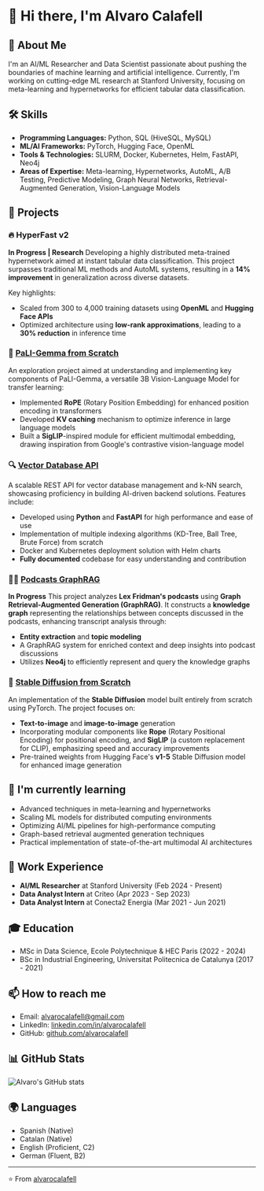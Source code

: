# 👋 Hi there, I'm Alvaro Calafell

## 🚀 About Me
I'm an AI/ML Researcher and Data Scientist passionate about pushing the boundaries of machine learning and artificial intelligence. Currently, I'm working on cutting-edge ML research at Stanford University, focusing on meta-learning and hypernetworks for efficient tabular data classification.

## 🛠 Skills
- **Programming Languages:** Python, SQL (HiveSQL, MySQL)
- **ML/AI Frameworks:** PyTorch, Hugging Face, OpenML
- **Tools & Technologies:** SLURM, Docker, Kubernetes, Helm, FastAPI, Neo4j
- **Areas of Expertise:** Meta-learning, Hypernetworks, AutoML, A/B Testing, Predictive Modeling, Graph Neural Networks, Retrieval-Augmented Generation, Vision-Language Models

## 🔬 Projects

### 🔥 HyperFast v2
**In Progress | Research**
Developing a highly distributed meta-trained hypernetwork aimed at instant tabular data classification. This project surpasses traditional ML methods and AutoML systems, resulting in a **14% improvement** in generalization across diverse datasets.

Key highlights:
- Scaled from 300 to 4,000 training datasets using **OpenML** and **Hugging Face APIs**
- Optimized architecture using **low-rank approximations**, leading to a **30% reduction** in inference time

### 🤖 [PaLI-Gemma from Scratch](https://github.com/alvarocalafell/Gemma-MLM-from-scratch)
An exploration project aimed at understanding and implementing key components of PaLI-Gemma, a versatile 3B Vision-Language Model for transfer learning:
- Implemented **RoPE** (Rotary Position Embedding) for enhanced position encoding in transformers
- Developed **KV caching** mechanism to optimize inference in large language models
- Built a **SigLIP**-inspired module for efficient multimodal embedding, drawing inspiration from Google's contrastive vision-language model

### 🔍 [Vector Database API](https://github.com/alvarocalafell/vector-database-api)
A scalable REST API for vector database management and k-NN search, showcasing proficiency in building AI-driven backend solutions. Features include:
- Developed using **Python** and **FastAPI** for high performance and ease of use
- Implementation of multiple indexing algorithms (KD-Tree, Ball Tree, Brute Force) from scratch
- Docker and Kubernetes deployment solution with Helm charts
- **Fully documented** codebase for easy understanding and contribution

### 🧑‍💻 [Podcasts GraphRAG](https://github.com/alvarocalafell/podcasts-graphrag)
**In Progress**
This project analyzes **Lex Fridman's podcasts** using **Graph Retrieval-Augmented Generation (GraphRAG)**. It constructs a **knowledge graph** representing the relationships between concepts discussed in the podcasts, enhancing transcript analysis through:
- **Entity extraction** and **topic modeling**
- A GraphRAG system for enriched context and deep insights into podcast discussions
- Utilizes **Neo4j** to efficiently represent and query the knowledge graphs

### 🎨 [Stable Diffusion from Scratch](https://github.com/alvarocalafell/stable-diffusion-from-scratch)
An implementation of the **Stable Diffusion** model built entirely from scratch using PyTorch. The project focuses on:
- **Text-to-image** and **image-to-image** generation
- Incorporating modular components like **Rope** (Rotary Positional Encoding) for positional encoding, and **SigLIP** (a custom replacement for CLIP), emphasizing speed and accuracy improvements
- Pre-trained weights from Hugging Face's **v1-5** Stable Diffusion model for enhanced image generation

## 🌱 I'm currently learning
- Advanced techniques in meta-learning and hypernetworks
- Scaling ML models for distributed computing environments
- Optimizing AI/ML pipelines for high-performance computing
- Graph-based retrieval augmented generation techniques
- Practical implementation of state-of-the-art multimodal AI architectures

## 💼 Work Experience
- **AI/ML Researcher** at Stanford University (Feb 2024 - Present)
- **Data Analyst Intern** at Criteo (Apr 2023 - Sep 2023)
- **Data Analyst Intern** at Conecta2 Energia (Mar 2021 - Jun 2021)

## 🎓 Education
- MSc in Data Science, Ecole Polytechnique & HEC Paris (2022 - 2024)
- BSc in Industrial Engineering, Universitat Politecnica de Catalunya (2017 - 2021)

## 📫 How to reach me
- Email: [alvarocalafell@gmail.com](mailto:alvarocalafell@gmail.com)
- LinkedIn: [linkedin.com/in/alvarocalafell](https://www.linkedin.com/in/alvarocalafell)
- GitHub: [github.com/alvarocalafell](https://github.com/alvarocalafell)

## 📊 GitHub Stats
![Alvaro's GitHub stats](https://github-readme-stats.vercel.app/api?username=alvarocalafell&show_icons=true&theme=radical)

## 🌍 Languages
- Spanish (Native)
- Catalan (Native)
- English (Proficient, C2)
- German (Fluent, B2)

---
⭐️ From [alvarocalafell](https://github.com/alvarocalafell)
